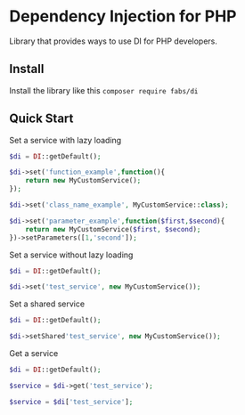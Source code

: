 # Dependency Injection for PHP
Library that provides ways to use DI for PHP developers.

## Install
Install the library like this `composer require fabs/di` 

## Quick Start

Set a service with lazy loading
```php
$di = DI::getDefault();

$di->set('function_example',function(){
    return new MyCustomService();
});

$di->set('class_name_example', MyCustomService::class);

$di->set('parameter_example',function($first,$second){
    return new MyCustomService($first, $second);
})->setParameters([1,'second']);

```

Set a service without lazy loading
```php
$di = DI::getDefault();

$di->set('test_service', new MyCustomService());
```

Set a shared service
```php
$di = DI::getDefault();

$di->setShared'test_service', new MyCustomService());
```

Get a service
```php
$di = DI::getDefault();

$service = $di->get('test_service');

$service = $di['test_service'];
```